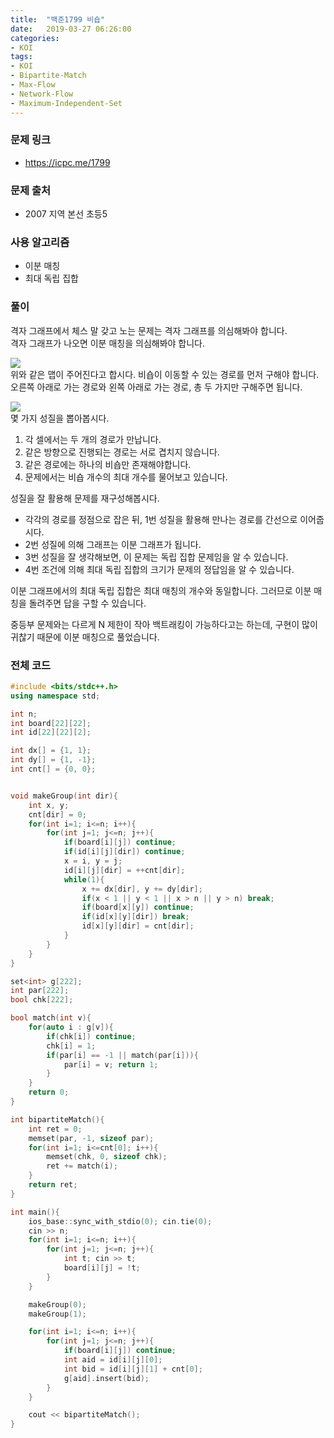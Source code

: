 ```yaml
---
title:  "백준1799 비숍"
date:   2019-03-27 06:26:00
categories:
- KOI
tags:
- KOI
- Bipartite-Match
- Max-Flow
- Network-Flow
- Maximum-Independent-Set
---
```


### 문제 링크
* https://icpc.me/1799

### 문제 출처
* 2007 지역 본선 초등5

### 사용 알고리즘
* 이분 매칭
* 최대 독립 집합

### 풀이
격자 그래프에서 체스 말 갖고 노는 문제는 격자 그래프를 의심해봐야 합니다.<br>
격자 그래프가 나오면 이분 매칭을 의심해봐야 합니다.

<img src = "https://i.imgur.com/sRwT15E.png"><br>
위와 같은 맵이 주어진다고 합시다. 비숍이 이동할 수 있는 경로를 먼저 구해야 합니다. 오른쪽 아래로 가는 경로와 왼쪽 아래로 가는 경로, 총 두 가지만 구해주면 됩니다.

<img src = "https://i.imgur.com/zvcPZMT.png"><br>
몇 가지 성질을 뽑아봅시다.
1. 각 셀에서는 두 개의 경로가 만납니다.
2. 같은 방향으로 진행되는 경로는 서로 겹치지 않습니다.
3. 같은 경로에는 하나의 비숍만 존재해야합니다.
4. 문제에서는 비숍 개수의 최대 개수를 물어보고 있습니다.

성질을 잘 활용해 문제를 재구성해봅시다.
* 각각의 경로를 정점으로 잡은 뒤, 1번 성질을 활용해 만나는 경로를 간선으로 이어줍시다.
* 2번 성질에 의해 그래프는 이분 그래프가 됩니다.
* 3번 성질을 잘 생각해보면, 이 문제는 독립 집합 문제임을 알 수 있습니다.
* 4번 조건에 의해 최대 독립 집합의 크기가 문제의 정답임을 알 수 있습니다.

이분 그래프에서의 최대 독립 집합은 최대 매칭의 개수와 동일합니다. 그러므로 이분 매칭을 돌려주면 답을 구할 수 있습니다.

중등부 문제와는 다르게 N 제한이 작아 백트래킹이 가능하다고는 하는데, 구현이 많이 귀찮기 때문에 이분 매칭으로 풀었습니다.

### 전체 코드
```cpp
#include <bits/stdc++.h>
using namespace std;

int n;
int board[22][22];
int id[22][22][2];

int dx[] = {1, 1};
int dy[] = {1, -1};
int cnt[] = {0, 0};


void makeGroup(int dir){
	int x, y;
	cnt[dir] = 0;
	for(int i=1; i<=n; i++){
		for(int j=1; j<=n; j++){
			if(board[i][j]) continue;
			if(id[i][j][dir]) continue;
			x = i, y = j;
			id[i][j][dir] = ++cnt[dir];
			while(1){
				x += dx[dir], y += dy[dir];
				if(x < 1 || y < 1 || x > n || y > n) break;
				if(board[x][y]) continue;
				if(id[x][y][dir]) break;
				id[x][y][dir] = cnt[dir];
			}
		}
	}
}

set<int> g[222];
int par[222];
bool chk[222];

bool match(int v){
	for(auto i : g[v]){
		if(chk[i]) continue;
		chk[i] = 1;
		if(par[i] == -1 || match(par[i])){
			par[i] = v; return 1;
		}
	}
	return 0;
}

int bipartiteMatch(){
	int ret = 0;
	memset(par, -1, sizeof par);
	for(int i=1; i<=cnt[0]; i++){
		memset(chk, 0, sizeof chk);
		ret += match(i);
	}
	return ret;
}

int main(){
	ios_base::sync_with_stdio(0); cin.tie(0);
	cin >> n;
	for(int i=1; i<=n; i++){
		for(int j=1; j<=n; j++){
			int t; cin >> t;
			board[i][j] = !t;
		}
	}

	makeGroup(0);
	makeGroup(1);

	for(int i=1; i<=n; i++){
		for(int j=1; j<=n; j++){
			if(board[i][j]) continue;
			int aid = id[i][j][0];
			int bid = id[i][j][1] + cnt[0];
			g[aid].insert(bid);
		}
	}

	cout << bipartiteMatch();
}
```
